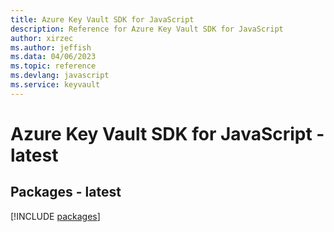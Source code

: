 ```yaml
---
title: Azure Key Vault SDK for JavaScript
description: Reference for Azure Key Vault SDK for JavaScript
author: xirzec
ms.author: jeffish
ms.data: 04/06/2023
ms.topic: reference
ms.devlang: javascript
ms.service: keyvault
---
```

# Azure Key Vault SDK for JavaScript - latest
## Packages - latest
[!INCLUDE [packages](key-vault-index.md)]